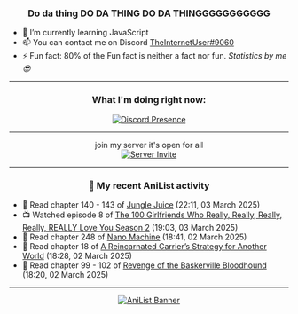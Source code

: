 <div align="center">

### Do da thing DO DA THING DO DA THINGGGGGGGGGGG
</div>

- 🌱 I’m currently learning JavaScript
- 📫 You can contact me on Discord [TheInternetUser#9060](https://discord.com/users/534117072796385300)
- ⚡ Fun fact: 80% of the Fun fact is neither a fact nor fun. _Statistics by me 😎_
<hr>

<div align="center">

### What I'm doing right now:
[![Discord Presence](https://lanyard.cnrad.dev/api/534117072796385300)](https://discord.com/users/534117072796385300)
<hr>

join my server it's open for all <br>
[![Server Invite](https://invidget.switchblade.xyz/bfYgVHxrSs)](https://discord.gg/bfYgVHxrSs)

<hr>
  
### 🌸 My recent AniList activity

</div>

<!-- ANILIST_ACTIVITY:start -->

-   📖 Read chapter 140 - 143 of [Jungle Juice](https://anilist.co/manga/128882) (22:11, 03 March 2025)
-   📺 Watched episode 8 of [The 100 Girlfriends Who Really, Really, Really, Really, REALLY Love You Season 2](https://anilist.co/anime/172258) (19:03, 03 March 2025)
-   📖 Read chapter 248 of [Nano Machine](https://anilist.co/manga/120980) (18:41, 02 March 2025)
-   📖 Read chapter 18 of [A Reincarnated Carrier’s Strategy for Another World](https://anilist.co/manga/167472) (18:28, 02 March 2025)
-   📖 Read chapter 99 - 102 of [Revenge of the Baskerville Bloodhound](https://anilist.co/manga/163824) (18:20, 02 March 2025)

<!-- ANILIST_ACTIVITY:end -->
<hr>

<div align="center">

[![AniList Banner](https://img.anili.st/User/929966)](https://anilist.co/user/TheInternetUser)

<!-- ![Profile views](https://gpvc.arturio.dev/TheInternetUse7) Since 2023-01-09 -->
<br>


</div>
